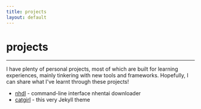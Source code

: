 ```yaml
---
title: projects
layout: default
---
```


# projects
___

I have plenty of personal projects, most of which are built for learning
experiences, mainly tinkering with new tools and frameworks. Hopefully, I can
share what I've learnt through these projects!

- [nhdl](projects/nhdl) - command-line interface nhentai downloader
- [catgirl](projects/catgirl) - this very Jekyll theme
